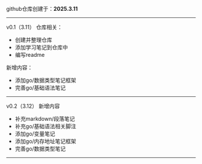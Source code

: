 github仓库创建于：**2025.3.11**
***
v0.1（3.11）
仓库相关：
* 创建并整理仓库
* 添加学习笔记到仓库中
* 编写readme

新增内容：
* 添加go/数据类型笔记框架
* 完善go/基础语法笔记
***
v0.2（3.12）
新增内容
* 补充markdown/段落笔记
* 补充go/基础语法相关脚注
* 添加go/变量笔记
* 添加go/内存地址笔记框架
* 完善go/数据类型笔记
***

